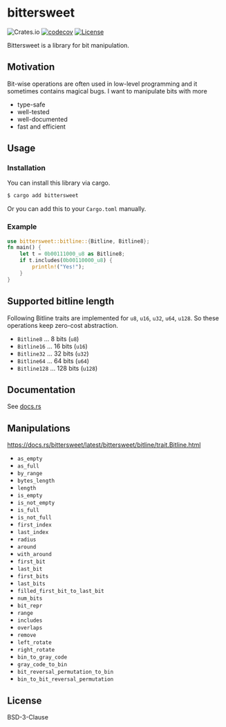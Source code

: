 # bittersweet

![Crates.io](https://img.shields.io/crates/v/bittersweet)
[![codecov](https://codecov.io/gh/kitsuyui/bittersweet/branch/main/graph/badge.svg?token=G5SJOXT99J)](https://codecov.io/gh/kitsuyui/bittersweet)
[![License](https://img.shields.io/badge/License-BSD%203--Clause-blue.svg)](https://opensource.org/licenses/BSD-3-Clause)

Bittersweet is a library for bit manipulation.

## Motivation

Bit-wise operations are often used in low-level programming and it sometimes contains magical bugs.
I want to manipulate bits with more
- type-safe
- well-tested
- well-documented
- fast and efficient

## Usage

### Installation

You can install this library via cargo.

```sh
$ cargo add bittersweet
```

Or you can add this to your `Cargo.toml` manually.

### Example

```rust
use bittersweet::bitline::{Bitline, Bitline8};
fn main() {
    let t = 0b00111000_u8 as Bitline8;
    if t.includes(0b00110000_u8) {
        println!("Yes!");
    }
}
```

## Supported bitline length

Following Bitline traits are implemented for `u8`, `u16`, `u32`, `u64`, `u128`.
So these operations keep zero-cost abstraction.

- `Bitline8` ... 8 bits (`u8`)
- `Bitline16` ... 16 bits (`u16`)
- `Bitline32` ... 32 bits (`u32`)
- `Bitline64` ... 64 bits (`u64`)
- `Bitline128` ... 128 bits (`u128`)

## Documentation

See [docs.rs](https://docs.rs/bittersweet/latest/bittersweet/)

## Manipulations

https://docs.rs/bittersweet/latest/bittersweet/bitline/trait.Bitline.html

- `as_empty`
- `as_full`
- `by_range`
- `bytes_length`
- `length`
- `is_empty`
- `is_not_empty`
- `is_full`
- `is_not_full`
- `first_index`
- `last_index`
- `radius`
- `around`
- `with_around`
- `first_bit`
- `last_bit`
- `first_bits`
- `last_bits`
- `filled_first_bit_to_last_bit`
- `num_bits`
- `bit_repr`
- `range`
- `includes`
- `overlaps`
- `remove`
- `left_rotate`
- `right_rotate`
- `bin_to_gray_code`
- `gray_code_to_bin`
- `bit_reversal_permutation_to_bin`
- `bin_to_bit_reversal_permutation`

## License

BSD-3-Clause
